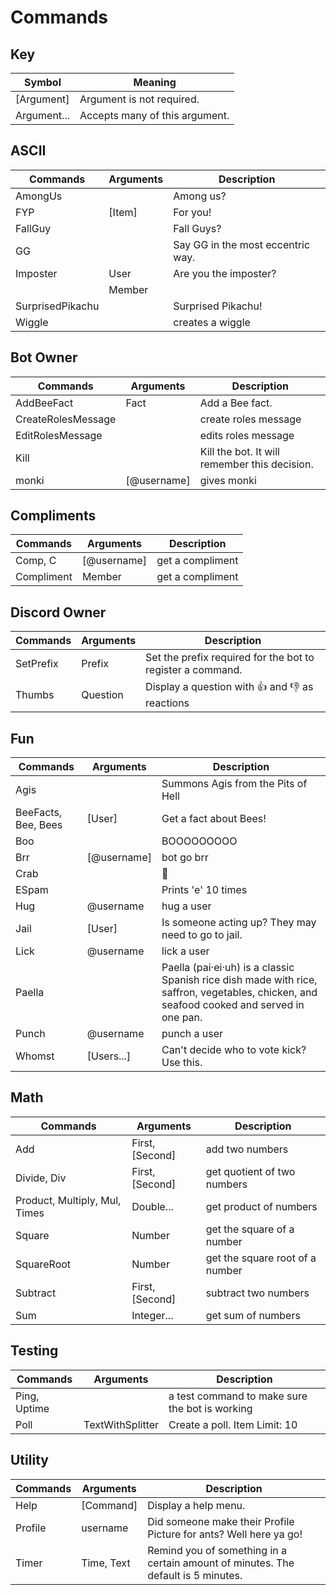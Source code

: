 # Commands

## Key 
| Symbol      | Meaning                        |
| ----------- | ------------------------------ |
| [Argument]  | Argument is not required.      |
| Argument... | Accepts many of this argument. |

## ASCII
| Commands         | Arguments | Description                       |
| ---------------- | --------- | --------------------------------- |
| AmongUs          |           | Among us?                         |
| FYP              | [Item]    | For you!                          |
| FallGuy          |           | Fall Guys?                        |
| GG               |           | Say GG in the most eccentric way. |
| Imposter         | User      | Are you the imposter?             |
|                  | Member    |                                   |
| SurprisedPikachu |           | Surprised Pikachu!                |
| Wiggle           |           | creates a wiggle                  |

## Bot Owner
| Commands           | Arguments   | Description                                   |
| ------------------ | ----------- | --------------------------------------------- |
| AddBeeFact         | Fact        | Add a Bee fact.                               |
| CreateRolesMessage |             | create roles message                          |
| EditRolesMessage   |             | edits roles message                           |
| Kill               |             | Kill the bot. It will remember this decision. |
| monki              | [@username] | gives monki                                   |

## Compliments
| Commands   | Arguments   | Description      |
| ---------- | ----------- | ---------------- |
| Comp, C    | [@username] | get a compliment |
| Compliment | Member      | get a compliment |

## Discord Owner
| Commands  | Arguments | Description                                                      |
| --------- | --------- | ---------------------------------------------------------------- |
| SetPrefix | Prefix    | Set the prefix required for the bot to register a command.       |
| Thumbs    | Question  | Display a question with :thumbsup: and :thumbsdown: as reactions |

## Fun
| Commands            | Arguments   | Description                                                                                                                               |
| ------------------- | ----------- | ----------------------------------------------------------------------------------------------------------------------------------------- |
| Agis                |             | Summons Agis from the Pits of Hell                                                                                                        |
| BeeFacts, Bee, Bees | [User]      | Get a fact about Bees!                                                                                                                    |
| Boo                 |             | BOOOOOOOOO                                                                                                                                |
| Brr                 | [@username] | bot go brr                                                                                                                                |
| Crab                |             | :crab:                                                                                                                                    |
| ESpam               |             | Prints 'e' 10 times                                                                                                                       |
| Hug                 | @username   | hug a user                                                                                                                                |
| Jail                | [User]      | Is someone acting up? They may need to go to jail.                                                                                        |
| Lick                | @username   | lick a user                                                                                                                               |
| Paella              |             | Paella (pai·ei·uh) is a classic Spanish rice dish made with rice, saffron, vegetables, chicken, and seafood cooked and served in one pan. |
| Punch               | @username   | punch a user                                                                                                                              |
| Whomst              | [Users...]  | Can't decide who to vote kick? Use this.                                                                                                  |

## Math
| Commands                      | Arguments       | Description                     |
| ----------------------------- | --------------- | ------------------------------- |
| Add                           | First, [Second] | add two numbers                 |
| Divide, Div                   | First, [Second] | get quotient of two numbers     |
| Product, Multiply, Mul, Times | Double...       | get product of numbers          |
| Square                        | Number          | get the square of a number      |
| SquareRoot                    | Number          | get the square root of a number |
| Subtract                      | First, [Second] | subtract two numbers            |
| Sum                           | Integer...      | get sum of numbers              |

## Testing
| Commands     | Arguments        | Description                                    |
| ------------ | ---------------- | ---------------------------------------------- |
| Ping, Uptime |                  | a test command to make sure the bot is working |
| Poll         | TextWithSplitter | Create a poll. Item Limit: 10                  |

## Utility
| Commands | Arguments  | Description                                                                       |
| -------- | ---------- | --------------------------------------------------------------------------------- |
| Help     | [Command]  | Display a help menu.                                                              |
| Profile  | username   | Did someone make their Profile Picture for ants? Well here ya go!                 |
| Timer    | Time, Text | Remind you of something in a certain amount of minutes. The default is 5 minutes. |

